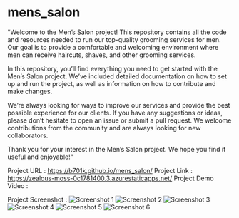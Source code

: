 # mens_salon

"Welcome to the Men’s Salon project! This repository contains all the code and resources needed to run our top-quality grooming services for men. Our goal is to provide a comfortable and welcoming environment where men can receive haircuts, shaves, and other grooming services.

In this repository, you’ll find everything you need to get started with the Men’s Salon project. We’ve included detailed documentation on how to set up and run the project, as well as information on how to contribute and make changes.

We’re always looking for ways to improve our services and provide the best possible experience for our clients. If you have any suggestions or ideas, please don’t hesitate to open an issue or submit a pull request. We welcome contributions from the community and are always looking for new collaborators.

Thank you for your interest in the Men’s Salon project. We hope you find it useful and enjoyable!"

Project URL : https://b701k.github.io/mens_salon/
Project Link : https://zealous-moss-0c1781400.3.azurestaticapps.net/
Project Demo Video : 

Project Screenshot : 
![Screenshot 1](https://github.com/b701k/mens_salon/assets/132773677/65704b25-76f7-4288-b225-8c0cdfb26859)
![Screenshot 2](https://github.com/b701k/mens_salon/assets/132773677/7e9d35b3-5747-43b6-9e11-b46a76fc51d7)
![Screenshot 3](https://github.com/b701k/mens_salon/assets/132773677/a5d06a33-3340-4917-825b-13e0c03f6203)
![Screenshot 4](https://github.com/b701k/mens_salon/assets/132773677/d80ecd6b-6995-432c-8bf3-534328200b57)
![Screenshot 5](https://github.com/b701k/mens_salon/assets/132773677/bac2ed53-30e7-4aab-92ca-f16e693af2c3)
![Screenshot 6](https://github.com/b701k/mens_salon/assets/132773677/134380c2-357b-4e58-8b65-2a28c7f86bd6)
